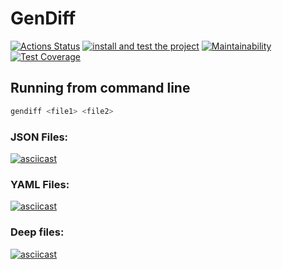# GenDiff
[![Actions Status](https://github.com/Zyrael/frontend-project-lvl2/workflows/hexlet-check/badge.svg)](https://github.com/Zyrael/frontend-project-lvl2/actions)
[![install and test the project](https://github.com/Zyrael/frontend-project-lvl2/actions/workflows/install%20and%20test.yml/badge.svg)](https://github.com/Zyrael/frontend-project-lvl2/actions/workflows/install%20and%20test.yml)
[![Maintainability](https://api.codeclimate.com/v1/badges/e1e642886fbcbc900f37/maintainability)](https://codeclimate.com/github/Zyrael/frontend-project-lvl2/maintainability)
[![Test Coverage](https://api.codeclimate.com/v1/badges/e1e642886fbcbc900f37/test_coverage)](https://codeclimate.com/github/Zyrael/frontend-project-lvl2/test_coverage)

## Running from command line
```bash
gendiff <file1> <file2>
```
### JSON Files:
[![asciicast](https://asciinema.org/a/CwvvqiDkaoQHv7psrrR83I9Px.svg)](https://asciinema.org/a/CwvvqiDkaoQHv7psrrR83I9Px)
### YAML Files:
[![asciicast](https://asciinema.org/a/zMy0jspFJZpbTYHepzOUQqzgd.svg)](https://asciinema.org/a/zMy0jspFJZpbTYHepzOUQqzgd)
### Deep files:
[![asciicast](https://asciinema.org/a/QFDqfyIPxSeOeLHKZehE0jJvj.svg)](https://asciinema.org/a/QFDqfyIPxSeOeLHKZehE0jJvj)
